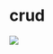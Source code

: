 # crud

<img src="https://github.com/user-attachments/assets/b7e47a0a-932e-4a72-ab89-c2e5049d2d2c">
